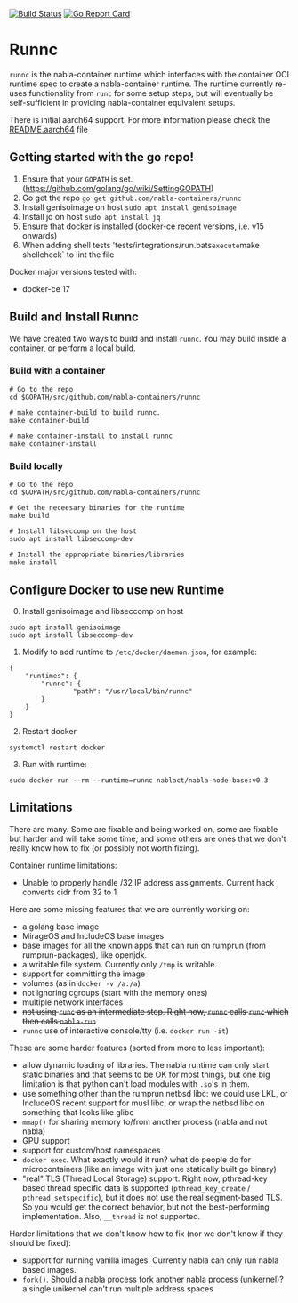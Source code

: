 [![Build Status](https://travis-ci.org/nabla-containers/runnc.svg?branch=master)](https://travis-ci.org/nabla-containers/runnc)
[![Go Report Card](https://goreportcard.com/badge/github.com/nabla-containers/runnc)](https://goreportcard.com/report/github.com/nabla-containers/runnc)

# Runnc

`runnc` is the nabla-container runtime which interfaces with the container OCI runtime spec to create a nabla-container runtime. The runtime currently re-uses functionality from `runc` for some setup steps, but will eventually be self-sufficient in providing nabla-container equivalent setups.

There is initial aarch64 support. For more information please check the [README.aarch64](README.aarch64.md) file

## Getting started with the go repo!

1. Ensure that your `GOPATH` is set. (https://github.com/golang/go/wiki/SettingGOPATH)
2. Go get the repo `go get github.com/nabla-containers/runnc`
3. Install genisoimage on host `sudo apt install genisoimage`
4. Install jq on host `sudo apt install jq`
5. Ensure that docker is installed (docker-ce recent versions, i.e. v15 onwards)
6. When adding shell tests 'tests/integrations/run.bats` execute `make shellcheck` to lint the file

Docker major versions tested with:

- docker-ce 17

## Build and Install Runnc

We have created two ways to build and install `runnc`. You may build inside a container, or perform a local build.


### Build with a container
```
# Go to the repo
cd $GOPATH/src/github.com/nabla-containers/runnc

# make container-build to build runnc.
make container-build

# make container-install to install runnc
make container-install
```

### Build locally
```
# Go to the repo
cd $GOPATH/src/github.com/nabla-containers/runnc

# Get the neceesary binaries for the runtime
make build

# Install libseccomp on the host
sudo apt install libseccomp-dev

# Install the appropriate binaries/libraries
make install
```

## Configure Docker to use new Runtime

0. Install genisoimage and libseccomp on host
```
sudo apt install genisoimage
sudo apt install libseccomp-dev
```

1. Modify to add runtime to `/etc/docker/daemon.json`, for example:
```
{
    "runtimes": {
        "runnc": {
                "path": "/usr/local/bin/runnc"
        }
    }
}
```

2. Restart docker

```
systemctl restart docker
```

3. Run with runtime:

```
sudo docker run --rm --runtime=runnc nablact/nabla-node-base:v0.3
```

## Limitations

There are many. Some are fixable and being worked on, some are fixable but harder and will take some time, and some others are ones that we don't really know how to fix (or possibly not worth fixing).

Container runtime limitations:
- Unable to properly handle /32 IP address assignments. Current hack converts cidr from 32 to 1

Here are some missing features that we are currently working on:
- ~~a golang base image~~
- MirageOS and IncludeOS base images
- base images for all the known apps that can run on rumprun (from rumprun-packages), like openjdk.
- a writable file system. Currently only `/tmp` is writable.
- support for committing the image
- volumes (as in `docker -v /a:/a`)
- not ignoring cgroups (start with the memory ones)
- multiple network interfaces
- ~~not using `runc` as an intermediate step. Right now, `runnc` calls `runc` which then calls `nabla-run`~~
- `runnc` use of interactive console/tty (i.e. `docker run -it`)

These are some harder features (sorted from more to less important):
- allow dynamic loading of libraries. The nabla runtime can only start static binaries and that seems to be OK for most things, but one big limitation is that python can't load modules with `.so`'s in them.
- use something other than the rumprun netbsd libc: we could use LKL, or IncludeOS recent support for musl libc, or wrap the netbsd libc on something that looks like glibc
- `mmap()` for sharing memory to/from another process (nabla and not nabla)
- GPU support
- support for custom/host namespaces
- `docker exec`. What exactly would it run? what do people do for microcontainers (like an image with just one statically built go binary)
- "real" TLS (Thread Local Storage) support. Right now, pthread-key based thread specific data is supported (`pthread_key_create` / `pthread_setspecific`), but it does not use the real segment-based TLS. So you would get the correct behavior, but not the best-performing implementation. Also, `__thread` is not supported.

Harder limitations that we don't know how to fix (nor we don't know if they should be fixed):
- support for running vanilla images. Currently nabla can only run nabla based images.
- `fork()`. Should a nabla process fork another nabla process (unikernel)? a single unikernel can't run multiple address spaces

